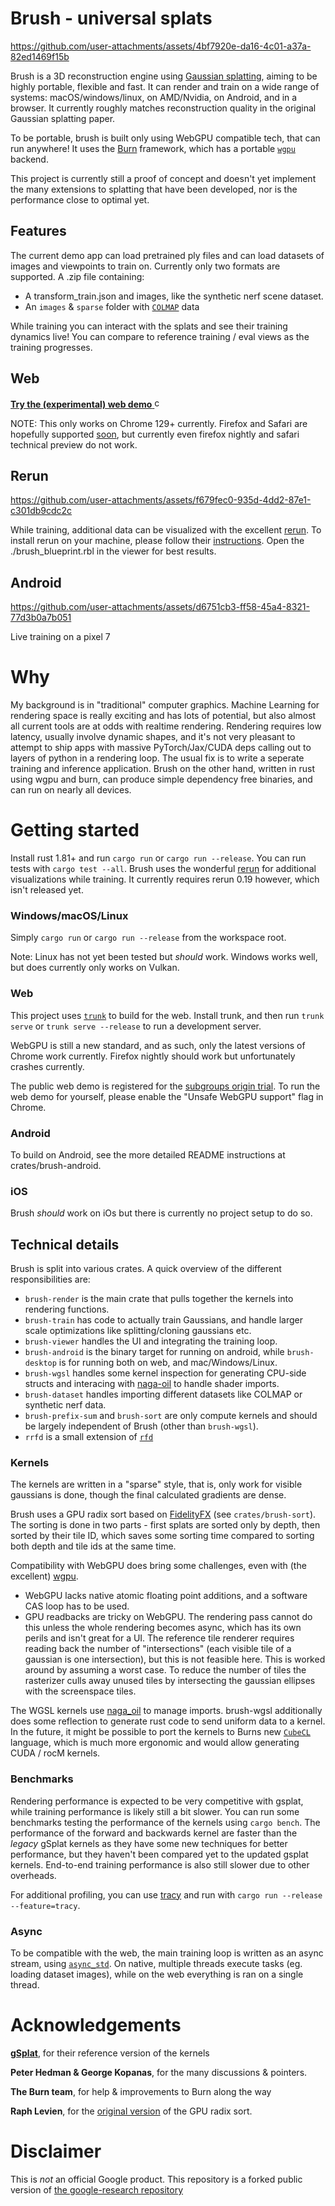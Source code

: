 # Brush - universal splats

https://github.com/user-attachments/assets/4bf7920e-da16-4c01-a37a-82ed1469f15b

Brush is a 3D reconstruction engine using [Gaussian splatting](https://repo-sam.inria.fr/fungraph/3d-gaussian-splatting/), aiming to be highly portable, flexible and fast. It can render and train on a wide range of systems: macOS/windows/linux, on AMD/Nvidia, on Android, and in a browser. It currently roughly matches reconstruction quality in the original Gaussian splatting paper.

To be portable, brush is built only using WebGPU compatible tech, that can run anywhere! It uses the [Burn](https://github.com/tracel-ai/burn) framework, which has a portable [`wgpu`](https://github.com/gfx-rs/wgpu) backend.

This project is currently still a proof of concept and doesn't yet implement the many extensions to splatting that have been developed, nor is the performance close to optimal yet.

## Features

The current demo app can load pretrained ply files and can load datasets of images and viewpoints to train on. Currently only two formats are supported. A .zip file containing:
- A transform_train.json and images, like the synthetic nerf scene dataset.
- An `images` & `sparse` folder with [`COLMAP`](https://github.com/colmap/colmap) data

While training you can interact with the splats and see their training dynamics live! You can compare to reference training / eval views as the training progresses.

## Web

[**Try the (experimental) web demo** <img src="https://cdn-icons-png.flaticon.com/256/888/888846.png" alt="chrome logo" width="16"/>
](https://arthurbrussee.github.io/brush-demo)

NOTE: This only works on Chrome 129+ currently. Firefox and Safari are hopefully supported [soon](https://caniuse.com/webgpu), but currently even firefox nightly and safari technical preview do not work.

## Rerun

https://github.com/user-attachments/assets/f679fec0-935d-4dd2-87e1-c301db9cdc2c

While training, additional data can be visualized with the excellent [rerun](https://rerun.io/). To install rerun on your machine, please follow their [instructions](https://rerun.io/docs/getting-started/installing-viewer). Open the ./brush_blueprint.rbl in the viewer for best results.

## Android

https://github.com/user-attachments/assets/d6751cb3-ff58-45a4-8321-77d3b0a7b051

Live training on a pixel 7

# Why

My background is in "traditional" computer graphics. Machine Learning for rendering space is really exciting and has lots of potential, but also almost all current tools are at odds with realtime rendering. Rendering requires low latency, usually involve dynamic shapes, and it's not very pleasant to attempt to ship apps with massive PyTorch/Jax/CUDA deps calling out to layers of python in a rendering loop. The usual fix is to write a seperate training and inference application. Brush on the other hand, written in rust using wgpu and burn, can produce simple dependency free binaries, and can run on nearly all devices.

# Getting started
Install rust 1.81+ and run `cargo run` or `cargo run --release`. You can run tests with `cargo test --all`. Brush uses the wonderful [rerun](rerun.io) for additional visualizations while training.
It currently requires rerun 0.19 however, which isn't released yet.

### Windows/macOS/Linux
Simply `cargo run` or `cargo run --release` from the workspace root.

Note: Linux has not yet been tested but *should* work. Windows works well, but does currently only works on Vulkan.

### Web
This project uses [`trunk`](https://github.com/trunk-rs/trunk) to build for the web. Install trunk, and then run `trunk serve` or `trunk serve --release` to run a development server.

WebGPU is still a new standard, and as such, only the latest versions of Chrome work currently. Firefox nightly should work but unfortunately crashes currently.

The public web demo is registered for the [subgroups origin trial](https://chromestatus.com/feature/5126409856221184). To run the web demo for yourself, please enable the "Unsafe WebGPU support" flag in Chrome.

### Android
To build on Android, see the more detailed README instructions at crates/brush-android.

### iOS
Brush *should* work on iOs but there is currently no project setup to do so.

## Technical details

Brush is split into various crates. A quick overview of the different responsibilities are:

- `brush-render` is the main crate that pulls together the kernels into rendering functions.
- `brush-train` has code to actually train Gaussians, and handle larger scale optimizations like splitting/cloning gaussians etc.
- `brush-viewer` handles the UI and integrating the training loop.
- `brush-android` is the binary target for running on android, while `brush-desktop` is for running both on web, and mac/Windows/Linux.
- `brush-wgsl` handles some kernel inspection for generating CPU-side structs and interacing with [naga-oil](https://github.com/bevyengine/naga_oil) to handle shader imports.
- `brush-dataset` handles importing different datasets like COLMAP or synthetic nerf data.
- `brush-prefix-sum` and `brush-sort` are only compute kernels and should be largely independent of Brush (other than `brush-wgsl`).
- `rrfd` is a small extension of [`rfd`](https://github.com/PolyMeilex/rfd)

### Kernels

The kernels are written in a "sparse" style, that is, only work for visible gaussians is done, though the final calculated gradients are dense.

Brush uses a GPU radix sort based on [FidelityFX](https://www.amd.com/en/products/graphics/technologies/fidelityfx.html) (see `crates/brush-sort`). The sorting is done in two parts - first splats are sorted only by depth, then sorted by their tile ID, which saves some sorting time compared to sorting both depth and tile ids at the same time.

Compatibility with WebGPU does bring some challenges, even with (the excellent) [wgpu](https://github.com/gfx-rs/wgpu).
- WebGPU lacks native atomic floating point additions, and a software CAS loop has to be used.
- GPU readbacks are tricky on WebGPU. The rendering pass cannot do this unless the whole rendering becomes async, which has its own perils and isn't great for a UI. The reference tile renderer requires reading back the number of "intersections" (each visible tile of a gaussian is one intersection), but this is not feasible here. This is worked around by assuming a worst case. To reduce the number of tiles the rasterizer culls away unused tiles by intersecting the gaussian ellipses with the screenspace tiles.

The WGSL kernels use [naga_oil](https://github.com/bevyengine/naga_oil) to manage imports. brush-wgsl additionally does some reflection to generate rust code to send uniform data to a kernel. In the future, it might be possible to port the kernels to Burns new [`CubeCL`](https://github.com/tracel-ai/cubecl) language, which is much more ergonomic and would allow generating CUDA / rocM kernels.

### Benchmarks

Rendering performance is expected to be very competitive with gsplat, while training performance is likely still a bit slower. You can run some benchmarks testing the performance of the kernels using `cargo bench`. The performance of the forward and backwards kernel are faster than the _legacy_ gSplat kernels as they have some new techniques for better performance, but they haven't been compared yet to the updated gsplat kernels. End-to-end training performance is also still slower due to other overheads.

For additional profiling, you can use [tracy](https://github.com/wolfpld/tracy) and run with `cargo run --release --feature=tracy`.

### Async

To be compatible with the web, the main training loop is written as an async stream, using [`async_std`](https://github.com/async-rs/async-std). On native, multiple threads execute tasks (eg. loading dataset images), while on the web everything is ran on a single thread.

# Acknowledgements

[**gSplat**](https://github.com/nerfstudio-project/gsplat), for their reference version of the kernels

**Peter Hedman & George Kopanas**, for the many discussions & pointers.

**The Burn team**, for help & improvements to Burn along the way

**Raph Levien**, for the [original version](https://github.com/googlefonts/compute-shader-101/pull/31) of the GPU radix sort.

# Disclaimer

This is *not* an official Google product. This repository is a forked public version of [the google-research repository](https://github.com/google-research/google-research/tree/master/brush_splat)
